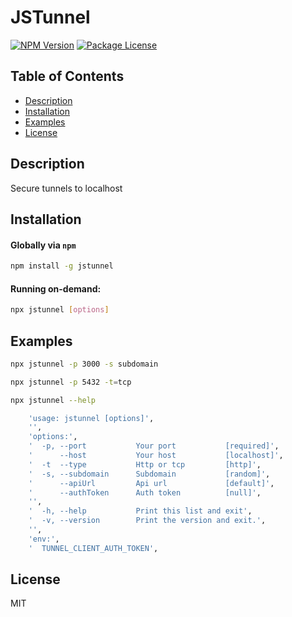 # JSTunnel

<a href="https://www.npmjs.com/package/jstunnel"><img src="https://img.shields.io/npm/v/jstunnel.svg" alt="NPM Version" /></a>
<a href="https://www.npmjs.com/package/jstunnel"><img src="https://img.shields.io/npm/l/jstunnel.svg" alt="Package License" /></a>

## Table of Contents

- [Description](#description)
- [Installation](#installation)
- [Examples](#examples)
- [License](#license)

## Description
Secure tunnels to localhost

## Installation

#### Globally via `npm`

```bash
npm install -g jstunnel
```

#### Running on-demand:

```bash
npx jstunnel [options]
```

## Examples

```bash
npx jstunnel -p 3000 -s subdomain
```

```bash
npx jstunnel -p 5432 -t=tcp
```

```bash
npx jstunnel --help
```

```bash
    'usage: jstunnel [options]',
    '',
    'options:',
    '  -p, --port           Your port           [required]',
    '      --host           Your host           [localhost]',
    '  -t  --type           Http or tcp         [http]',
    '  -s, --subdomain      Subdomain           [random]',
    '      --apiUrl         Api url             [default]',
    '      --authToken      Auth token          [null]',
    '',
    '  -h, --help           Print this list and exit',
    '  -v, --version        Print the version and exit.',
    '',
    'env:',
    '  TUNNEL_CLIENT_AUTH_TOKEN',
```

## License

MIT